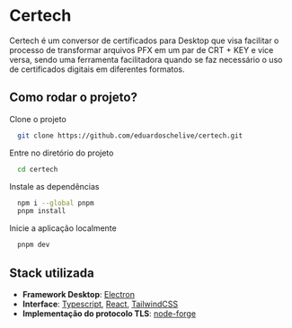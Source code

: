 # Certech

Certech é um conversor de certificados para Desktop que visa facilitar o processo de transformar arquivos PFX em um par de CRT + KEY e vice versa, sendo uma ferramenta facilitadora quando se faz necessário o uso de certificados digitais em diferentes formatos.


## Como rodar o projeto?

Clone o projeto

```bash
  git clone https://github.com/eduardoschelive/certech.git
```

Entre no diretório do projeto

```bash
  cd certech
```

Instale as dependências

```bash
  npm i --global pnpm
  pnpm install
```

Inicie a aplicação localmente

```bash
  pnpm dev
```




## Stack utilizada

- **Framework Desktop**: [Electron](https://www.electronjs.org/pt/)
- **Interface**: [Typescript](https://www.typescriptlang.org/), [React](https://react.dev/), [TailwindCSS](https://tailwindcss.com/)
- **Implementação do protocolo TLS**: [node-forge](https://github.com/digitalbazaar/forge)